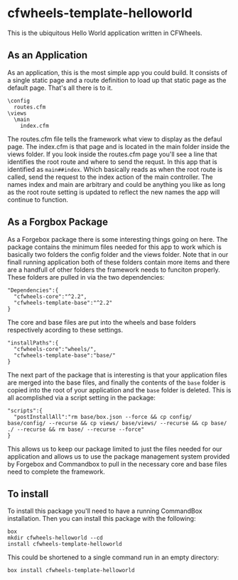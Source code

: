 # cfwheels-template-helloworld

This is the ubiquitous Hello World application written in CFWheels. 

## As an Application

As an application, this is the most simple app you could build. It consists of a single static page and a route definition to load up that static page as the default page. That's all there is to it.

```
\config
  routes.cfm
\views
  \main
    index.cfm
```

The routes.cfm file tells the framework what view to display as the defaul page. The index.cfm is that page and is located in the main folder inside the views folder. If you look inside the routes.cfm page you'll see a line that identifies the root route and where to send the requst. In this app that is identified as `main##index`. Which basically reads as when the root route is called, send the request to the index action of the main controller. The names index and main are arbitrary and could be anything you like as long as the root route setting is updated to reflect the new names the app will continue to function.

## As a Forgbox Package

As a Forgebox package there is some interesting things going on here. The package contains the minimum files needed for this app to work which is basically two folders the config folder and the views folder. Note that in our finall running application both of these folders contain more items and there are a handfull of other folders the framework needs to funciton properly. These folders are pulled in via the two dependencies:

```
"Dependencies":{
  "cfwheels-core":"^2.2",
  "cfwheels-template-base":"^2.2"
}
```

The core and base files are put into the wheels and base folders respectively acording to these settings.

```
"installPaths":{
  "cfwheels-core":"wheels/",
  "cfwheels-template-base":"base/"
}
```

The next part of the package that is interesting is that your application files are merged into the base files, and finally the contents of the `base` folder is copied into the root of your application and the `base` folder is deleted. This is all acomplished via a script setting in the package:

```
"scripts":{
  "postInstallAll":"rm base/box.json --force && cp config/ base/config/ --recurse && cp views/ base/views/ --recurse && cp base/ ./ --recurse && rm base/ --recurse --force"
}
```

This allows us to keep our package limited to just the files needed for our application and allows us to use the package management system provided by Forgebox and Commandbox to pull in the necessary core and base files need to complete the framework.

## To install

To install this package you'll need to have a running CommandBox installation. Then you can install this package with the following:

```
box
mkdir cfwheels-helloworld --cd
install cfwheels-template-helloworld
```

This could be shortened to a single command run in an empty directory:

```
box install cfwheels-template-helloworld
```
